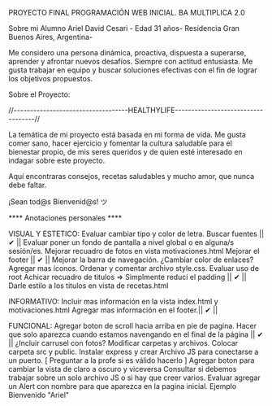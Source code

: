 
PROYECTO FINAL PROGRAMACIÓN WEB INICIAL.
BA MULTIPLICA 2.0 

Sobre mi
Alumno Ariel David Cesari - 
Edad 31 años- 
Residencia Gran Buenos Aires, Argentina-

Me considero una persona dinámica, proactiva, dispuesta a superarse, aprender y afrontar nuevos desafíos. Siempre con actitud entusiasta. Me gusta trabajar en equipo y buscar soluciones efectivas con el fin de lograr los objetivos propuestos.

Sobre el Proyecto:


//-----------------------------------HEALTHYLIFE-----------------------------------//

La temática de mi proyecto está basada en mi forma de vida. Me gusta comer sano, hacer ejercicio y fomentar la cultura saludable para el bienestar propio, de mis seres queridos y de quien esté interesado en indagar sobre este proyecto. 

Aquí encontraras consejos, recetas saludables y mucho amor, que nunca debe faltar. 

¡Sean tod@s Bienvenid@s! ツ 


**** Anotaciones personales  ****

VISUAL Y ESTETICO:
Evaluar cambiar tipo y color de letra. Buscar fuentes || ✔ ||
Evaluar poner un fondo de pantalla a nivel global o en alguna/s sesión/es.
Mejorar recuadro de fotos en vista motivaciones.html
Mejorar el footer || ✔ ||
Mejorar la barra de navegación. ¿Cambiar color de enlaces?
Agregar mas íconos.
Ordenar y comentar archivo style.css. Evaluar uso de root
Achicar recuadro de titulos => Simplmente reducí el padding || ✔ ||
Darle estilo a los titulos en vista de recetas.html

INFORMATIVO:
Incluir mas información en la vista index.html y motivaciones.html
Agregar mas información en el footer.|| ✔ ||

FUNCIONAL:
Agregar boton de scroll hacia arriba  en pie de pagina. Hacer que solo aparezca cuando estamos navengando en el final de la página || ✔ ||
¿Incluir carrusel con fotos?
Modificar carpetas y archivos. Colocar carpeta src y public. Instalar express y crear Archivo JS para conectarse a un puerto. [ Preguntar a la profe si es válido hacerlo ]
Agregar boton para cambiar la vista de claro a oscuro y viceversa 
Consultar si debemos trabajar sobre un solo archivo JS o si hay que creer varios.
Evaluar agregar un Alert con nombre para que aparezca en la pagina inicial. Ejemplo Bienvenido "Ariel"






